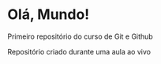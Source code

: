 # Olá, Mundo!
Primeiro repositório do curso de Git e Github

Repositório criado durante uma aula ao vivo
